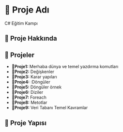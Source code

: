 # 📌 Proje Adı

C# Eğitim Kampı

## 🔎 Proje Hakkında


## 🚀 Projeler
- **📍Proje1:** Merhaba dünya ve temel yazdırma komutları
- **📍Proje2:** Değişkenler
- **📍Proje3:** Karar yapıları
- **📍Proje4:** :Döngüler
- **📍Proje5:** Döngüler örnek
- **📍Proje6:** Diziler
- **📍Proje7:** Foreach
- **📍Proje8:** Metotlar
- **📍Proje9:** Veri Tabanı Temel Kavramlar

## 📂 Proje Yapısı


